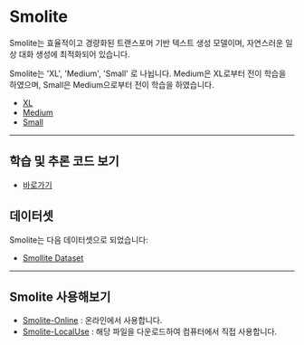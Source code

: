 # Smolite

Smolite는 효율적이고 경량화된 트랜스포머 기반 텍스트 생성 모델이며, 자연스러운 일상 대화 생성에 최적화되어 있습니다.

Smolite는 'XL', 'Medium', 'Small' 로 나뉩니다.
Medium은 XL로부터 전이 학습을 하였으며, Small은 Medium으로부터 전이 학습을 하였습니다.

* [XL](https://huggingface.co/Yuchan5386/Smolite-1-XL/tree/main)
* [Medium](https://huggingface.co/Yuchan5386/Smolite-1/tree/main/Medium)
* [Small](https://huggingface.co/Yuchan5386/Smolite-1/tree/main/Small)

---
## 학습 및 추론 코드 보기
- [바로가기](https://github.com/INSECT5386/Smolite-1/tree/main/smolite)

## 데이터셋

Smolite는 다음 데이터셋으로 되었습니다:
* [Smollite Dataset](https://huggingface.co/datasets/Yuchan5386/Smolwrite-dataset)
---
## Smolite 사용해보기
- [Smolite-Online](https://yuchan5386-smolite.hf.space) : 온라인에서 사용합니다.
- [Smolite-LocalUse](https://github.com/INSECT5386/Smolite-1/blob/main/Dockerfile) : 해당 파일을 다운로드하여 컴퓨터에서 직접 사용합니다.
